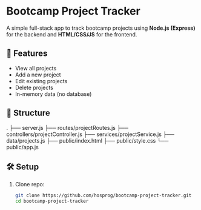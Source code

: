 # Bootcamp Project Tracker

A simple full-stack app to track bootcamp projects using **Node.js (Express)** for the backend and **HTML/CSS/JS** for the frontend.

## 🚀 Features
- View all projects
- Add a new project
- Edit existing projects
- Delete projects
- In-memory data (no database)

## 📂 Structure
.
├── server.js
├── routes/projectRoutes.js
├── controllers/projectController.js
├── services/projectService.js
├── data/projects.js
├── public/index.html
├── public/style.css
└── public/app.js

## 🛠 Setup
1. Clone repo:
   ```bash
   git clone https://github.com/hosprog/bootcamp-project-tracker.git
   cd bootcamp-project-tracker
